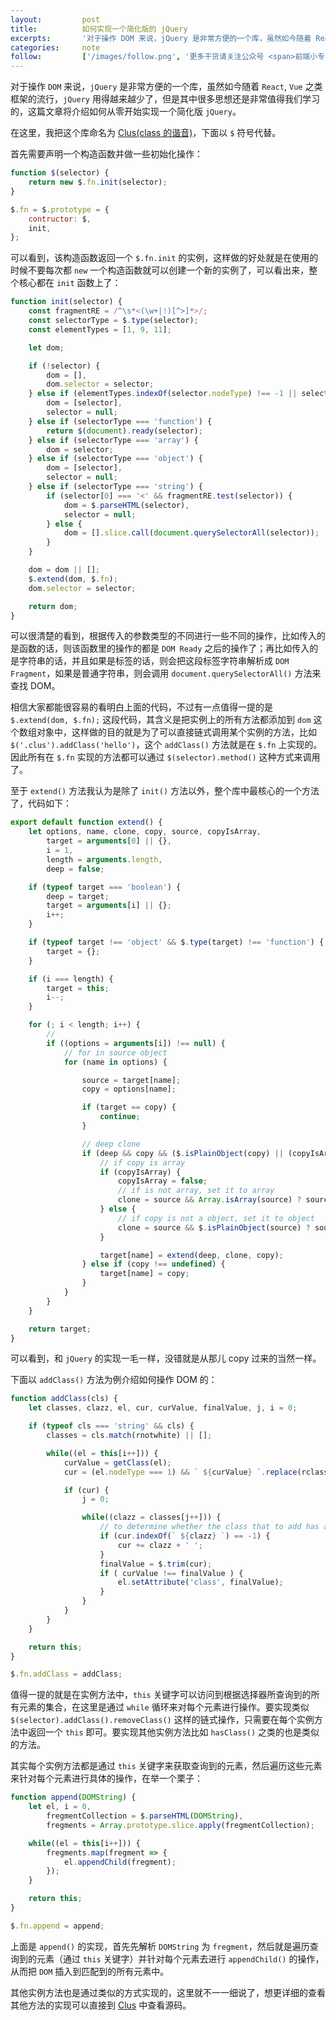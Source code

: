 ```yaml
---
layout: 		post
title: 			如何实现一个简化版的 jQuery
excerpts: 		'对于操作 DOM 来说，jQuery 是非常方便的一个库，虽然如今随着 React, Vue 之类框架的流行，jQuery 用得越来越少了，但是其中很多思想还是非常值得我们学习的，这篇文章将介绍如何从零开始实现一个简化版 jQuery。'
categories: 	note
follow:         ['/images/follow.png', '更多干货请关注公众号 <span>前端小专栏</span>']
---
```


对于操作 `DOM` 来说，`jQuery` 是非常方便的一个库，虽然如今随着 `React`, `Vue` 之类框架的流行，`jQuery` 用得越来越少了，但是其中很多思想还是非常值得我们学习的，这篇文章将介绍如何从零开始实现一个简化版 `jQuery`。

在这里，我把这个库命名为 [Clus(class 的谐音)](https://github.com/JustClear/clus)，下面以 `$` 符号代替。

首先需要声明一个构造函数并做一些初始化操作：

```js
function $(selector) {
    return new $.fn.init(selector);
}

$.fn = $.prototype = {
    contructor: $,
    init,
};
```

可以看到，该构造函数返回一个 `$.fn.init` 的实例，这样做的好处就是在使用的时候不要每次都 `new` 一个构造函数就可以创建一个新的实例了，可以看出来，整个核心都在 `init` 函数上了：

```js
function init(selector) {
    const fragmentRE = /^\s*<(\w+|!)[^>]*>/;
    const selectorType = $.type(selector);
    const elementTypes = [1, 9, 11];

    let dom;

    if (!selector) {
        dom = [],
        dom.selector = selector;
    } else if (elementTypes.indexOf(selector.nodeType) !== -1 || selector === window) {
        dom = [selector],
        selector = null;
    } else if (selectorType === 'function') {
        return $(document).ready(selector);
    } else if (selectorType === 'array') {
        dom = selector;
    } else if (selectorType === 'object') {
        dom = [selector],
        selector = null;
    } else if (selectorType === 'string') {
        if (selector[0] === '<' && fragmentRE.test(selector)) {
            dom = $.parseHTML(selector),
            selector = null;
        } else {
            dom = [].slice.call(document.querySelectorAll(selector));
        }
    }

    dom = dom || [];
    $.extend(dom, $.fn);
    dom.selector = selector;

    return dom;
}
```

可以很清楚的看到，根据传入的参数类型的不同进行一些不同的操作，比如传入的是函数的话，则该函数里的操作的都是 `DOM Ready` 之后的操作了；再比如传入的是字符串的话，并且如果是标签的话，则会把这段标签字符串解析成 `DOM Fragment`，如果是普通字符串，则会调用 `document.querySelectorAll()` 方法来查找 DOM。

相信大家都能很容易的看明白上面的代码，不过有一点值得一提的是 `$.extend(dom, $.fn);` 这段代码，其含义是把实例上的所有方法都添加到 `dom` 这个数组对象中，这样做的目的就是为了可以直接链式调用某个实例的方法，比如 `$('.clus').addClass('hello')`，这个 `addClass()` 方法就是在 `$.fn` 上实现的。因此所有在 `$.fn` 实现的方法都可以通过 `$(selector).method()` 这种方式来调用了。

至于 `extend()` 方法我认为是除了 `init()` 方法以外，整个库中最核心的一个方法了，代码如下：

```js
export default function extend() {
    let options, name, clone, copy, source, copyIsArray,
        target = arguments[0] || {},
        i = 1,
        length = arguments.length,
        deep = false;

    if (typeof target === 'boolean') {
        deep = target;
        target = arguments[i] || {};
        i++;
    }

    if (typeof target !== 'object' && $.type(target) !== 'function') {
        target = {};
    }

    if (i === length) {
        target = this;
        i--;
    }

    for (; i < length; i++) {
        //
        if ((options = arguments[i]) !== null) {
            // for in source object
            for (name in options) {

                source = target[name];
                copy = options[name];

                if (target == copy) {
                    continue;
                }

                // deep clone
                if (deep && copy && ($.isPlainObject(copy) || (copyIsArray = Array.isArray(copy)))) {
                    // if copy is array
                    if (copyIsArray) {
                        copyIsArray = false;
                        // if is not array, set it to array
                        clone = source && Array.isArray(source) ? source : [];
                    } else {
                        // if copy is not a object, set it to object
                        clone = source && $.isPlainObject(source) ? source : {};
                    }

                    target[name] = extend(deep, clone, copy);
                } else if (copy !== undefined) {
                    target[name] = copy;
                }
            }
        }
    }

    return target;
}
```

可以看到，和 `jQuery` 的实现一毛一样，没错就是从那儿 copy 过来的当然一样。

下面以 `addClass()` 方法为例介绍如何操作 DOM 的：

```js
function addClass(cls) {
    let classes, clazz, el, cur, curValue, finalValue, j, i = 0;

    if (typeof cls === 'string' && cls) {
        classes = cls.match(rnotwhite) || [];

        while((el = this[i++])) {
            curValue = getClass(el);
            cur = (el.nodeType === 1) && ` ${curValue} `.replace(rclass, ' ');

            if (cur) {
                j = 0;

                while((clazz = classes[j++])) {
                    // to determine whether the class that to add has already existed
                    if (cur.indexOf(` ${clazz} `) == -1) {
                        cur += clazz + ' ';
                    }
                    finalValue = $.trim(cur);
                    if ( curValue !== finalValue ) {
                        el.setAttribute('class', finalValue);
                    }
                }
            }
        }
    }

    return this;
}

$.fn.addClass = addClass;
```

值得一提的就是在实例方法中，`this` 关键字可以访问到根据选择器所查询到的所有元素的集合，在这里是通过 `while` 循环来对每个元素进行操作。要实现类似 `$(selector).addClass().removeClass()` 这样的链式操作，只需要在每个实例方法中返回一个 `this` 即可。要实现其他实例方法比如 `hasClass()` 之类的也是类似的方法。

其实每个实例方法都是通过 `this` 关键字来获取查询到的元素，然后遍历这些元素来针对每个元素进行具体的操作，在举一个栗子：

```js
function append(DOMString) {
    let el, i = 0,
        fregmentCollection = $.parseHTML(DOMString),
        fregments = Array.prototype.slice.apply(fregmentCollection);

    while((el = this[i++])) {
        fregments.map(fregment => {
            el.appendChild(fregment);
        });
    }

    return this;
}

$.fn.append = append;
```

上面是 `append()` 的实现，首先先解析 `DOMString` 为 `fregment`，然后就是遍历查询到的元素（通过 `this` 关键字）并针对每个元素去进行 `appendChild()` 的操作，从而把 `DOM` 插入到匹配到的所有元素中。

其他实例方法也是通过类似的方式实现的，这里就不一一细说了，想更详细的查看其他方法的实现可以直接到 [Clus](https://github.com/JustClear/clus) 中查看源码。
